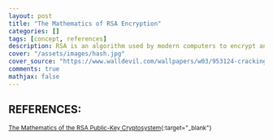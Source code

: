 ```yaml
---
layout: post
title: "The Mathematics of RSA Encryption"
categories: []
tags: [concept, references]
description: RSA is an algorithm used by modern computers to encrypt and decrypt messages. It is an asymmetric cryptographic algorithm.
cover: "/assets/images/hash.jpg"
cover_source: "https://www.walldevil.com/wallpapers/w03/953124-cracking-cryptography-encryption-hacking-hexadecimal.jpg"
comments: true
mathjax: false
---
```



## REFERENCES:

<small>[The Mathematics of the RSA Public-Key Cryptosystem](file:///Users/shams/Google%20Drive/Studies/Cryptography/RSA%20Encryption.pdf){:target="_blank"}</small>